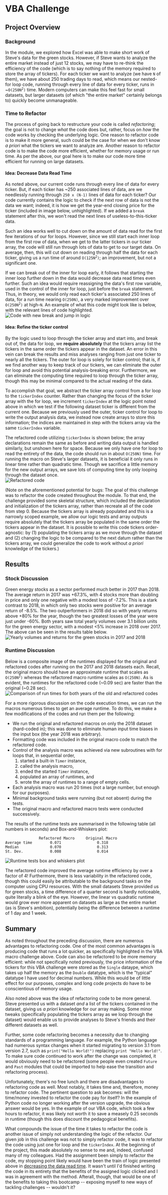 # VBA Challenge

## Project Overview

### Background

In the module, we explored how Excel was able to make short work of Steve's data for the green stocks. However, if Steve wants to analyze the entire market instead of just 12 stocks, we may have to re-think the efficiency of the code (which is to say nothing of the memory required to store the array of tickers). For each ticker we want to analyze (we have `N` of them), we have about 250 trading days to read, which means our nested-for loop code, running through every line of data for every ticker, runs in \~<code>O(250N<sup>2</sup>)</code> time. Modern computers can make this feel fast for small datasets, but larger datasets (of which "the entire market" certainly belongs to) quickly become unmanageable. 

### Time to Refactor

The process of going back to restructure your code is called *refactoring*; the goal is not to change *what* the code does but, rather, focus on *how* the code works by checking the underlying logic. One reason to refactor code is to make it more general, such could be the case for when we don't know *a priori* what the tickers we want to analyze are. Another reason to refactor code is to make the code more efficient, whether for memory usage or run time. As per the above, our goal here is to make our code more time efficient for running on large datasets.

#### Idea: Decrease Data Read Time

As noted above, our current code runs through every line of data for every ticker. But, if each ticker  has \~250 associated lines of data, are we needlessly running through `250 x (N-1)` lines of data for each ticker? Our code currently contains the logic to check if the next row of data is not the data we want; indeed, it is how we get the year-end closing price for the ticker (included in image below, unhighlighted). If we added a `break` statement after this, we won't read the next lines of useless-to-this-ticker data. 

Such an idea works well to cut down on the amount of data read for the first few iterations of our for loops. However, since we still start each inner loop from the first row of data, when we get to the latter tickers in our ticker array, the code will still run through lots of data to get to our target data. On average, then, this will cut down on reading through half the data for each ticker, giving us a run time of around <code>O(125N<sup>2</sup>)</code>; an improvement, but not a significant one.

If we can break out of the inner for loop early, it follows that starting the inner loop further down in the data would decrease data read times even further. Such an idea would require reassigning the data's first row variable, used in the control of the inner for loop, just before the `break` statement. Thus, in theory, we would only read each ticker's associated 250 lines of data, for a run time nearing `O(250N)`, a very marked improvement over <code>O(250N<sup>2</sup>)</code> at high-`N`. An example of what this code might look like is below, with the relevant lines of code highlighted.  
![Code with new break and jump in logic](./Resources/codeChangeExample.PNG)



#### Idea: Refine the ticker control

By the logic used to loop through the ticker array and start into, and break out of, the data for loop, we **require absolutely** that the tickers array list the tickers in the same order the tickers appear in the dataset. An error in this vein can break the results and miss analyses ranging from just one ticker to nearly all the tickers. The outer for loop is solely for ticker control; that is, if we find another way to keep track of our tickers, we can eliminate the outer for loop and avoid this potential analysis-breaking error. Furthermore, we can eliminate the computing time required to loop through the ticker array, though this may be minimal compared to the actual reading of the data.

To accomplish that goal, we abstract the ticker array control from a for loop to the `tickerIndex` counter. Rather than changing the focus of the ticker array with the for loop, we increment `tickerIndex` at the logic point noted above in which we test if the following dataset ticker is different from the current one. Because we previously used the outer, ticker control for loop to write the output analysis data, we instead now create arrays to store this information; the indices are maintained in step with the tickers array via the same `tickerIndex` variable.

The refactored code utilizing `tickerIndex` is shown below; the array declarations remain the same as before and writing data output is handled similarly, but unshown here for space. Because we only have one for loop to read the entirety of the data, the code should run in about `O(250N)` time. For running the macro on Steve's larger datasets, it is beneficial it only runs in linear time rather than quadratic time. Though we sacrifice a little memory for the new output arrays, we save lots of computing time by only looping through the dataset once.  
![Refactored code](./Resources/refactoredCodeExample.PNG)

(Note on the aforementioned potential for bugs: The goal of this challenge was to refactor the code created throughout the module. To that end, the challenge provided some skeletal structure, which included the declaration and initialization of the tickers array, rather than recreate all of the code from step 0. Because the tickers array is already populated and this is a narrowly scoped example, we allow our logic tests and array outputs require absolutely that the tickers array be populated in the same order the tickers appear in the dataset. It is possible to write this code tickers order-agnostic: by (1) populating the tickers array as we move through the dataset and (2) changing the logic to be compared to the next datum rather than the tickers array, we could generalize the code to work without *a priori* knowledge of the tickers.) 


## Results

### Stock Discussion

Green energy stocks as a sector performed much better in 2017 than 2018. The average return in 2017 was +67.3\%, with 4 stocks more than doubling in price and only one negative with a modest loss of -7.2\%. This is a stark contrast to 2018, in which only two stocks were positive for an average return of -8.5\%. The two outperformers in 2018 did so with yearly returns above +80\% for the year, though the two greatest losses of the year were just under -60\%. Both years saw total yearly volumes over 3.1 billion units for the green energy sector, with a modest \<5\% increase in 2018 over 2017. The above can be seen in the results table below.  
![Yearly volumes and returns for the green stocks in 2017 and 2018](./Resources/marketAnalysesBothYears.png)


### Runtime Discussion

Below is a composite image of the runtimes displayed for the original and refactored codes after running on the 2017 and 2018 datasets each. Recall, the original macro should have an approximate runtime that scales as <code>O(250N<sup>2</sup>)</code> whereas the refactored macro runtime scales as `O(250N)`. As is evident, the runtimes for the refactored code (~0.09 sec) are faster than the original (~0.28 sec).  
![Comparison of run times for both years of the old and refactored codes](./Resources/VBA_Challenge_4panelCompare.png)


For a more rigorous discussion on the code execution times, we can run the macros numerous times to get an average runtime. To do this, we make a few modifications of the codes and run them per the following:
* We run the original and refactored macros on only the 2018 dataset (hard-coded in); this was done to eliminate human input time biases in the input box (the year 2018 was arbitrary). 
* Formatting code was included in the original macro code to match the refactored code. 
* Control of the analysis macro was achieved via new subroutines with for loops that, in sequential order, 
    1) started a built-in `Timer` instance, 
    2) called the analysis macro, 
    3) ended the started `Timer` instance, 
    4) populated an array of runtimes, and 
    5) wrote the array of runtimes to a range of empty cells. 
* Each analysis macro was run 20 times (not a large number, but enough for our purposes). 
* Minimal background tasks were running (but not absent) during the tests.
* The original macro and refactored macro tests were conducted successively.

The results of the runtime tests are summarised in the following table (all numbers in seconds) and Box-and-Whiskers plot:  
```
               Refactored Macro     Original Macro
Average time        0.071                0.318
Median              0.070                0.313
St. Dev.            0.008                0.014
```  
![Runtime tests box and whiskers plot](./Resources/timeDiffsBoxWhiskers.png)

The refactored code improved the average runtime efficiency by over a factor of 4! Furthermore, there is less variability in the refactored code, though this could easily be attributable to the background tasks on the computer using CPU resources. With the small datasets Steve provided us for green stocks, a time difference of a quarter second is hardly noticeable, quite literally a blink of the eye. However, the linear vs quadratic runtime would grow ever more apparent on datasets as large as the entire market (as is Steve's ambition), potentially being the difference between a runtime of 1 day and 1 week.

## Summary

As noted throughout the preceding discussion, there are numerous advantages to refactoring code. One of the most common advantages is producing code that runs a lot quicker, as specifically highlighted in the VBA macro challenge above. Code can also be refactored to be more memory efficient: while not specifically noted previously, the price information of the tickers for this VBA challenge were stored as the `Single` dataype, which takes up half the memory as the `Double` datatype, which is the "typical" datatype I have used for decimal numbers. While this would be of little effect for our purposes, complex and long code projects do have to be conscientious of memory usage.

Also noted above was the idea of refactoring code to be more general. Steve presented us with a dataset *and* a list of the tickers contained in the dataset, giving us *a priori* knowledge for our array making. Some minor tweaks (specifically populating the tickers array as we loop through the dataset) would enable us to provide analyses to Steve's friends and their different datasets as well.

Further, some code refactoring becomes a necessity due to changing standards of a programming language. For example, the Python language had numerous syntax changes when it started migrating to version 3.1 from version 2.7, such as `print("Hello World!")` replacing `print "Hello World!"`. To make sure code continued to work after the change was completed, it would obviously need to be refactored (some people even created `Future` and `Past` modules that could be imported to help ease the transition and refactoring process).

Unfortunately, there's no free lunch and there are disadvantages to refactoring code as well. Most notably, it takes time and, therefore, money to refactor code. The pertinent question to ask becomes: will the time/money invested to refactor the code pay for itself? In the example of Python code no longer working after the version upgrade, the obvious answer would be yes. In the example of our VBA code, which took a few hours to refactor, it was likely not worth it to save a measely 0.25 seconds in runtime (though this does discount the pedagogical benefits).

What compounds the issue of the time it takes to refactor the code is another issue of simply not understanding the logic of the refactor. Our given job in this challenge was not to simply refactor code, it was to refactor the code using just one for loop and the `tickerIndex`. At the beginning of the project, this made absolutely no sense to me and, indeed, confused many of my colleagues. Had the assignment been simply to refactor the code, my stopping point likely would have been the train of logic presented above in [decreasing the data read time](#idea-decrease-data-read-time). It wasn't until I'd finished writing the code in its entirety that the benefits of the assigned logic clicked and I was in agreement with the method. Afterall, though, that would be one of the benefits to taking this bootcamp -- exposing myself to new ways of tackling challenges -- wouldn't it?
